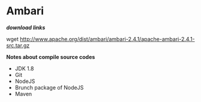 # Ambari
***download links***

wget http://www.apache.org/dist/ambari/ambari-2.4.1/apache-ambari-2.4.1-src.tar.gz

**Notes about compile source codes**
* JDK 1.8
* Git
* NodeJS
* Brunch package of NodeJS
* Maven

